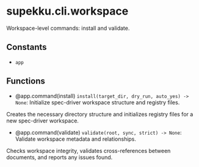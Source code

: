 # supekku.cli.workspace

Workspace-level commands: install and validate.

## Constants

- `app`

## Functions

- @app.command(install) `install(target_dir, dry_run, auto_yes) -> None`: Initialize spec-driver workspace structure and registry files.

Creates the necessary directory structure and initializes registry files
for a new spec-driver workspace.
- @app.command(validate) `validate(root, sync, strict) -> None`: Validate workspace metadata and relationships.

Checks workspace integrity, validates cross-references between documents,
and reports any issues found.
